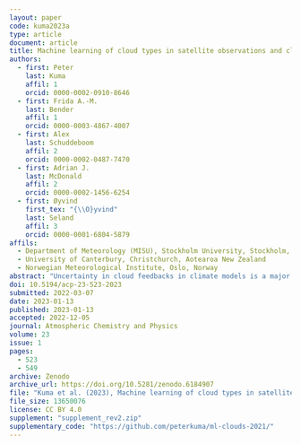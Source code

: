 ```yaml
---
layout: paper
code: kuma2023a
type: article
document: article
title: Machine learning of cloud types in satellite observations and climate models
authors:
  - first: Peter
    last: Kuma
    affil: 1
    orcid: 0000-0002-0910-8646
  - first: Frida A.-M.
    last: Bender
    affil: 1
    orcid: 0000-0003-4867-4007
  - first: Alex
    last: Schuddeboom
    affil: 2
    orcid: 0000-0002-0487-7470
  - first: Adrian J.
    last: McDonald
    affil: 2
    orcid: 0000-0002-1456-6254
  - first: Øyvind
    first_tex: "{\\O}yvind"
    last: Seland
    affil: 3
    orcid: 0000-0001-6804-5879
affils:
  - Department of Meteorology (MISU), Stockholm University, Stockholm, Sweden
  - University of Canterbury, Christchurch, Aotearoa New Zealand
  - Norwegian Meteorological Institute, Oslo, Norway
abstract: "Uncertainty in cloud feedbacks in climate models is a major limitation in projections of future climate. Therefore, evaluation and improvement of cloud simulation are essential to ensure the accuracy of climate models. We analyse cloud biases and cloud change with respect to global mean near-surface temperature (GMST) in climate models relative to satellite observations and relate them to equilibrium climate sensitivity, transient climate response and cloud feedback. For this purpose, we develop a supervised deep convolutional artificial neural network for determination of cloud types from low-resolution (2.5°×2.5°) daily mean top-of-atmosphere shortwave and longwave radiation fields, corresponding to the World Meteorological Organization (WMO) cloud genera recorded by human observers in the Global Telecommunication System (GTS). We train this network on top-of-atmosphere radiation retrieved by the Clouds and the Earth’s Radiant Energy System (CERES) and GTS and apply it to the Coupled Model Intercomparison Project Phase 5 and 6 (CMIP5 and CMIP6) model output and the European Centre for Medium-Range Weather Forecasts (ECMWF) Reanalysis version 5 (ERA5) and the Modern-Era Retrospective Analysis for Research and Applications version 2 (MERRA-2) reanalyses. We compare the cloud types between models and satellite observations. We link biases to climate sensitivity and identify a negative linear relationship between the root mean square error of cloud type occurrence derived from the neural network and model equilibrium climate sensitivity (ECS), transient climate response (TCR) and cloud feedback. This statistical relationship in the model ensemble favours models with higher ECS, TCR and cloud feedback. However, this relationship could be due to the relatively small size of the ensemble used or decoupling between present-day biases and future projected cloud change. Using the abrupt-4×CO2 CMIP5 and CMIP6 experiments, we show that models simulating decreasing stratiform and increasing cumuliform clouds tend to have higher ECS than models simulating increasing stratiform and decreasing cumuliform clouds, and this could also partially explain the association between the model cloud type occurrence error and model ECS."
doi: 10.5194/acp-23-523-2023
submitted: 2022-03-07
date: 2023-01-13
published: 2023-01-13
accepted: 2022-12-05
journal: Atmospheric Chemistry and Physics
volume: 23
issue: 1
pages:
  - 523
  - 549
archive: Zenodo
archive_url: https://doi.org/10.5281/zenodo.6184907
file: "Kuma et al. (2023), Machine learning of cloud types in satellite observations and climate models.pdf"
file_size: 13650076
license: CC BY 4.0
supplement: "supplement_rev2.zip"
supplementary_code: "https://github.com/peterkuma/ml-clouds-2021/"
---
```

